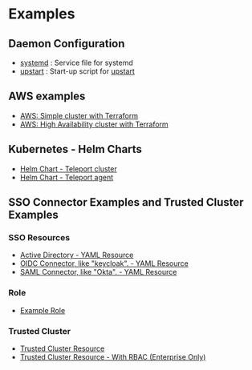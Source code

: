 # Examples

## Daemon Configuration

* [systemd](https://github.com/gravitational/teleport/tree/master/examples/systemd) : Service file for systemd
* [upstart](https://github.com/gravitational/teleport/tree/master/examples/upstart) : Start-up script for [upstart](https://en.wikipedia.org/wiki/Upstart_(software))

## AWS examples

* [AWS: Simple cluster with Terraform](https://github.com/gravitational/teleport/tree/master/examples/aws/terraform/starter-cluster#teleport-terraform-aws-ami-simple-example)
* [AWS: High Availability cluster with Terraform](https://github.com/gravitational/teleport/tree/master/examples/aws/terraform/ha-autoscale-cluster#terraform-based-provisioning-example-amazon-single-ami)

## Kubernetes - Helm Charts

* [Helm Chart - Teleport cluster](https://github.com/gravitational/teleport/tree/master/examples/chart/teleport-cluster#teleport-cluster)
* [Helm Chart - Teleport agent](https://github.com/gravitational/teleport/tree/master/examples/chart/teleport-kube-agent#teleport-agent-chart)

## SSO Connector Examples and Trusted Cluster Examples

### SSO Resources
* [Active Directory - YAML Resource](https://github.com/gravitational/teleport/blob/master/examples/resources/adfs-connector.yaml)
* [OIDC Connector, like "keycloak". - YAML Resource](https://github.com/gravitational/teleport/blob/master/examples/resources/oidc-connector.yaml)
* [SAML Connector, like "Okta". - YAML Resource](https://github.com/gravitational/teleport/blob/master/examples/resources/saml-connector.yaml)

### Role
* [Example Role](https://github.com/gravitational/teleport/blob/master/examples/resources/role.yaml)

### Trusted Cluster
* [Trusted Cluster Resource](https://github.com/gravitational/teleport/blob/master/examples/resources/trusted_cluster.yaml)
* [Trusted Cluster Resource - With RBAC (Enterprise Only)](https://github.com/gravitational/teleport/blob/master/examples/resources/trusted_cluster_enterprise.yaml)
